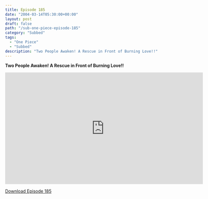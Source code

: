 ```yaml
---
title: Episode 185
date: "2004-03-14T05:30:00+00:00"
layout: post
draft: false
path: "/sub-one-piece-episode-185"
category: "Subbed"
tags:
  - "One Piece"
  - "Subbed"
description: "Two People Awaken! A Rescue in Front of Burning Love!!"
---
```


**Two People Awaken! A Rescue in Front of Burning Love!!**

<iframe width="640" height="360" src="https://www.rapidvideo.com/e/FXQGIGV1FW" frameborder="0" marginwidth=0 marginheight=0 scrolling=no allowfullscreen></iframe>

<a href="http://ouo.io/qs/eCodkFEQ?s=https://rapidvid.to/d/https://www.rapidvideo.com/e/FXQGIGV1FW">Download Episode 185</a>
